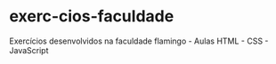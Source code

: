 # exerc-cios-faculdade
Exercícios desenvolvidos na faculdade flamingo - Aulas HTML - CSS - JavaScript 
